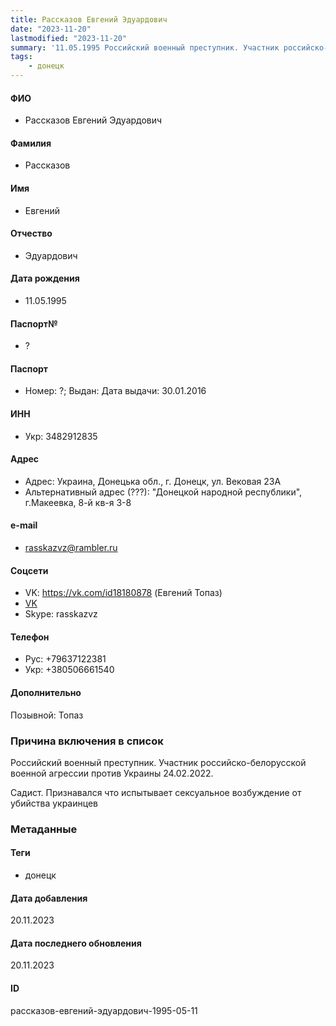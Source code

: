 ```yaml
---
title: Рассказов Евгений Эдуардович
date: "2023-11-20"
lastmodified: "2023-11-20"
summary: '11.05.1995 Российский военный преступник. Участник российско-белорусской военной агрессии против Украины 24.02.2022..  .  Садист. Признавался что испытывает сексуальное возбуждение от убийства украинцев'
tags: 
    - донецк
---
```

<!--# pp2-->
<!--## Фигурант-->
<!--### Личные данные-->
#### ФИО
- Рассказов Евгений Эдуардович
#### Фамилия
- Рассказов
#### Имя
- Евгений
#### Отчество
- Эдуардович
#### Дата рождения
- 11.05.1995
#### Паспорт№
- ?
#### Паспорт
- Номер: ?; Выдан: Дата выдачи: 30.01.2016
#### ИНН
- Укр: 3482912835
#### Адрес
- Адрес: Украина, Донецька обл., г. Донецк, ул. Вековая 23А
- Альтернативный адрес (???): "Донецкой народной республики", г.Макеевка, 8-й кв-я 3-8
#### e-mail
- rasskazvz@rambler.ru
#### Соцсети
- VK: https://vk.com/id18180878 (Евгений Топаз)
- [VK](https://vk.com/id161810063)
- Skype: rasskazvz
#### Телефон
- Рус: +79637122381
- Укр: +380506661540
#### Дополнительно
Позывной:
Топаз
### Причина включения в список
Российский военный преступник. Участник российско-белорусской военной агрессии против Украины 24.02.2022.
 
 Садист. Признавался что испытывает сексуальное возбуждение от убийства украинцев
### Метаданные
#### Теги
- донецк
#### Дата добавления
20.11.2023
#### Дата последнего обновления
20.11.2023
#### ID
рассказов-евгений-эдуардович-1995-05-11
<!--## END;-->

